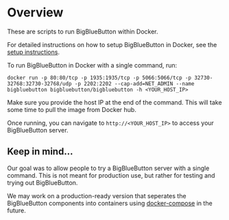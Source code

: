 # Overview

These are scripts to run BigBlueButton within Docker.

For detailed instructions on how to setup BigBlueButton in Docker, see the [setup instructions](http://docs.bigbluebutton.org/labs/docker.html).

To run BigBlueButton in Docker with a single command, run:

~~~
docker run -p 80:80/tcp -p 1935:1935/tcp -p 5066:5066/tcp -p 32730-32768:32730-32768/udp -p 2202:2202 --cap-add=NET_ADMIN --name bigbluebutton bigbluebutton/bigbluebutton -h <YOUR_HOST_IP>
~~~

Make sure you provide the host IP at the end of the command. This will take some time to pull the image from Docker hub.

Once running, you can navigate to `http://<YOUR_HOST_IP>` to access your BigBlueButton server.

## Keep in mind...

Our goal was to allow people to try a BigBlueButton server with a single command. This is not meant for production use, but rather for testing and trying out BigBlueButton.

We may work on a production-ready version that seperates the BigBlueButton components into containers using [docker-compose](https://github.com/docker/compose) in the future.
